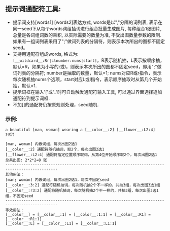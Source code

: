 ## 提示词通配符工具:
- 提示词支持[words1] [words2]表达方式, words是以","分隔的词列表, 表示在同一seed下从每个words词组抽词进行组合批量生成图片, 每种组合1张图片, 总量是各词组词数的乘积, 以实际需要的数量为准, 不受出图数量参数的限制. 如果有一组词列表采用了";"做词列表的分隔符，则表示本次所出的图都不固定seed。
- 支持用通配符组成words, 格式为:`[__wildcard__:Rr|Llnumber:nums|start]`，R表示随机抽，L表示按顺序抽，默认=R，如果为小写的r或l，则表示本次所出的图都不固定seed，即用";"做词列表的分隔符; number是抽取的数量，默认=1; nums对应R或r指令，表示每次随机抽nums个选项，start对应L或l指令，表示顺序抽取时从第几个开始抽，默认=1.
- 提示词框在输入'['或'_'时可自动触发通配符输入工具, 可以通过界面选择追加通配符到提示词框.
- 不加[]的通配符仍按原规则处理，seed随机.

### 示例:

    a beautiful [man, woman] wearing a [__color__:2] [__flower__:L2:4] suit

    [man, woman] 内嵌词组，每次出图2选1
    [__color__:2] 通配符随机抽词，取2个，每次出图2选1
    [__flower__:L2:4] 通配符指定位置顺序取词，从第4位开始顺序取2个，每次出图2选1
    总共出图: 2*2*2=8 张
    ---------------------------------------------------------------------------------------------
    其他用法：
    [man; woman] 内嵌词组，每次出图2选1，每次不固定seed
    [__color__:3:2] 通配符随机抽词，每次随机抽2个不一样的，共抽3组，每次出图3选1组
    [__color__:r3:2] 通配符随机抽词，每次随机抽2个不一样的，共抽3组，每次出图3选1组，不固定seed 
    ---------------------------------------------------------------------------------------------
    等效用法：
    [__color__] = [__color__:1] = [__color__:1:1] = [__color__:R1] = [__color__:R1:1]
    [__color__:L] = [__color__:L1] = [__color__:L1:1]

